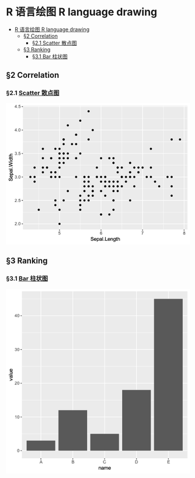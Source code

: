#  R 语言绘图 R language drawing

<!-- TOC -->
* [R 语言绘图 R language drawing](#r-语言绘图-r-language-drawing)
  * [§2 Correlation](#2-correlation)
    * [§2.1 Scatter 散点图](#21-scatter-散点图)
  * [§3 Ranking](#3-ranking-)
    * [§3.1 Bar 柱状图](#31-bar-柱状图)
<!-- TOC -->

## §2 Correlation

### §2.1 [Scatter 散点图](Correlation/Sactter/README.md)

![普通散点图](Correlation/Sactter/photo/geompoint_1.png)

## §3 Ranking 

### §3.1 [Bar 柱状图](Ranking/Bar/README.md)

![](Ranking/Bar/photo/geombar.png)